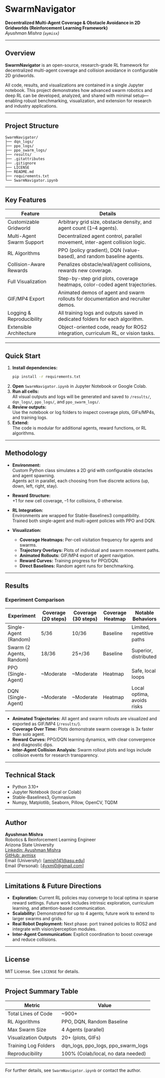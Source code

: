 # SwarmNavigator

**Decentralized Multi-Agent Coverage & Obstacle Avoidance in 2D Gridworlds (Reinforcement Learning Framework)**  
*Ayushman Mishra (`aymisx`)* 

---

## Overview

**SwarmNavigator** is an open-source, research-grade RL framework for decentralized multi-agent coverage and collision avoidance in configurable 2D gridworlds.

All code, results, and visualizations are contained in a single Jupyter notebook. This project demonstrates how advanced swarm robotics and deep RL can be developed, analyzed, and shared with minimal setup—enabling robust benchmarking, visualization, and extension for research and industry applications.

---

## Project Structure

```
SwarmNavigator/
├── dqn_logs/
├── ppo_logs/
├── ppo_swarm_logs/
├── results/
├── .gitattributes
├── .gitignore
├── LICENSE
├── README.md
├── requirements.txt
└── SwarmNavigator.ipynb
```

---

## Key Features

| Feature                    | Details                                                                              |
|----------------------------|--------------------------------------------------------------------------------------|
| Customizable Gridworld     | Arbitrary grid size, obstacle density, and agent count (1–4 agents).                 |
| Multi-Agent Swarm Support  | Decentralized agent control, parallel movement, inter-agent collision logic.         |
| RL Algorithms              | PPO (policy gradient), DQN (value-based), and random baseline agents.                |
| Collision-Aware Rewards    | Penalizes obstacle/wall/agent collisions, rewards new coverage.                      |
| Full Visualization         | Step-by-step grid plots, coverage heatmaps, color-coded agent trajectories.          |
| GIF/MP4 Export             | Animated demos of agent and swarm rollouts for documentation and recruiter demos.    |
| Logging & Reproducibility  | All training logs and outputs saved in dedicated folders for each algorithm.         |
| Extensible Architecture    | Object-oriented code, ready for ROS2 integration, curriculum RL, or vision tasks.    |

---

## Quick Start

1. **Install dependencies:**  
   ```bash
   pip install -r requirements.txt
   ```
2. **Open** `SwarmNavigator.ipynb` in Jupyter Notebook or Google Colab.
3. **Run all cells:**  
   All visual outputs and logs will be generated and saved to `/results/`, `dqn_logs/`, `ppo_logs/`, and `ppo_swarm_logs/`.
4. **Review outputs:**  
   Use the notebook or log folders to inspect coverage plots, GIFs/MP4s, and training logs.
5. **Extend:**  
   The code is modular for additional agents, reward functions, or RL algorithms.

---

## Methodology

- **Environment:**  
  Custom Python class simulates a 2D grid with configurable obstacles and agent spawning.  
  Agents act in parallel, each choosing from five discrete actions (up, down, left, right, stay).

- **Reward Structure:**  
  +1 for new cell coverage, –1 for collisions, 0 otherwise.

- **RL Integration:**  
  Environments are wrapped for Stable-Baselines3 compatibility.  
  Trained both single-agent and multi-agent policies with PPO and DQN.

- **Visualization:**  
    - **Coverage Heatmaps:** Per-cell visitation frequency for agents and swarms.
    - **Trajectory Overlays:** Plots of individual and swarm movement paths.
    - **Animated Rollouts:** GIF/MP4 export of agent navigation.
    - **Reward Curves:** Training progress for PPO/DQN.
    - **Direct Baselines:** Random agent runs for benchmarking.

---

## Results

### Experiment Comparison

| Experiment                 | Coverage (20 steps) | Coverage (30 steps) | Coverage Heatmap | Notable Behaviors           |
|----------------------------|---------------------|---------------------|------------------|-----------------------------|
| Single-Agent (Random)      | 5/36                | 10/36               | Baseline         | Limited, repetitive paths   |
| Swarm (2 Agents, Random)   | 18/36               | 25+/36              | Baseline         | Superior, distributed       |
| PPO (Single-Agent)         | ~Moderate           | ~Moderate           | Heatmap          | Safe, local loops           |
| DQN (Single-Agent)         | ~Moderate           | ~Moderate           | Heatmap          | Local optima, avoids risks  |

- **Animated Trajectories:** All agent and swarm rollouts are visualized and exported as GIF/MP4 (`/results/`).
- **Coverage Over Time:** Plots demonstrate swarm coverage is 3x faster than solo agent.
- **Reward Curves:** PPO/DQN learning dynamics, with clear convergence and diagnostic dips.
- **Inter-Agent Collision Analysis:** Swarm rollout plots and logs include collision events for research transparency.

---

## Technical Stack

- Python 3.10+
- Jupyter Notebook (local or Colab)
- Stable-Baselines3, Gymnasium
- Numpy, Matplotlib, Seaborn, Pillow, OpenCV, TQDM

---

## Author

**Ayushman Mishra**  
Robotics & Reinforcement Learning Engineer  
Arizona State University  
[Linkedin: Ayushman Mishra](https://linkedin.com/in/aymisx)  
[GitHub: aymisx](https://github.com/aymisx)  
Email (University): [amish141@asu.edu]  
Email (Personal): [4yxmi0@gmail.com]

---

## Limitations & Future Directions

- **Exploration:** Current RL policies may converge to local optima in sparse reward settings. Future work includes intrinsic exploration, curriculum learning, and attention-based communication.
- **Scalability:** Demonstrated for up to 4 agents; future work to extend to larger swarms and grids.
- **Real Robot Deployment:** Next phase: port trained policies to ROS2 and integrate with vision/perception modules.
- **Inter-Agent Communication:** Explicit coordination to boost coverage and reduce collisions.

---

## License

MIT License. See `LICENSE` for details.

---

## Project Summary Table

| Metric                  | Value                                 |
|-------------------------|---------------------------------------|
| Total Lines of Code     | ~900+                                 |
| RL Algorithms           | PPO, DQN, Random Baseline             |
| Max Swarm Size          | 4 Agents (parallel)                   |
| Visualization Outputs   | 20+ (plots, GIFs)                     |
| Training Log Folders    | dqn_logs, ppo_logs, ppo_swarm_logs    |
| Reproducibility         | 100% (Colab/local, no data needed)    |

---

For further details, see `SwarmNavigator.ipynb` or contact the author.
